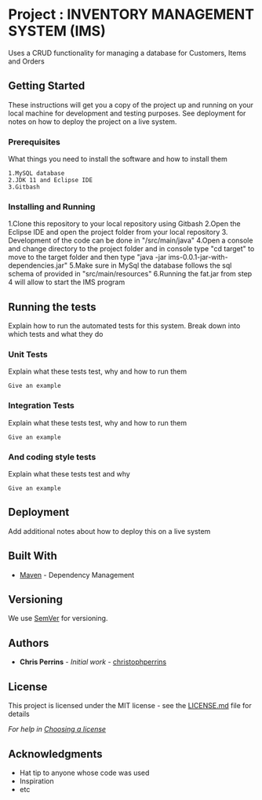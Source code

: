 
# Project : INVENTORY MANAGEMENT SYSTEM (IMS)

Uses a CRUD functionality for managing a database for Customers, Items and Orders

## Getting Started

These instructions will get you a copy of the project up and running on your local machine for development and testing purposes. See deployment for notes on how to deploy the project on a live system.

### Prerequisites

What things you need to install the software and how to install them

```
1.MySQL database 
2.JDK 11 and Eclipse IDE
3.Gitbash
```

### Installing and Running



1.Clone this repository to your local repository using Gitbash
2.Open the Eclipse IDE and open the project folder from your local repository
3. Development of the code can be done in "/src/main/java"
4.Open a console and change directory to the project folder and in console type "cd target" to move to the target folder and then type "java -jar ims-0.0.1-jar-with-dependencies.jar"
5.Make sure in MySql the database follows the sql schema of provided in "src/main/resources"
6.Running the fat.jar from step 4 will allow to start the IMS program

## Running the tests

Explain how to run the automated tests for this system. Break down into which tests and what they do

### Unit Tests 

Explain what these tests test, why and how to run them

```
Give an example
```

### Integration Tests 
Explain what these tests test, why and how to run them

```
Give an example
```

### And coding style tests

Explain what these tests test and why

```
Give an example
```

## Deployment

Add additional notes about how to deploy this on a live system

## Built With

* [Maven](https://maven.apache.org/) - Dependency Management

## Versioning

We use [SemVer](http://semver.org/) for versioning.

## Authors

* **Chris Perrins** - *Initial work* - [christophperrins](https://github.com/christophperrins)

## License

This project is licensed under the MIT license - see the [LICENSE.md](LICENSE.md) file for details 

*For help in [Choosing a license](https://choosealicense.com/)*

## Acknowledgments

* Hat tip to anyone whose code was used
* Inspiration
* etc
